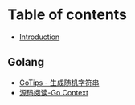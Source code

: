 # Table of contents

* [Introduction](README.md)

## Golang

* [GoTips - 生成随机字符串](golang/gotips-sheng-cheng-sui-ji-zi-fu-chuan.md)
* [源码阅读-Go Context](golang/yuan-ma-yue-du-go-context.md)

